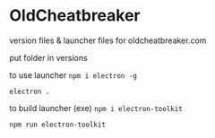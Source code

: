# OldCheatbreaker
version files & launcher files for oldcheatbreaker.com 

put folder in versions

to use launcher
``npm i electron -g``

``electron .``


to build launcher (exe)
``npm i electron-toolkit``

``npm run electron-toolkit``
